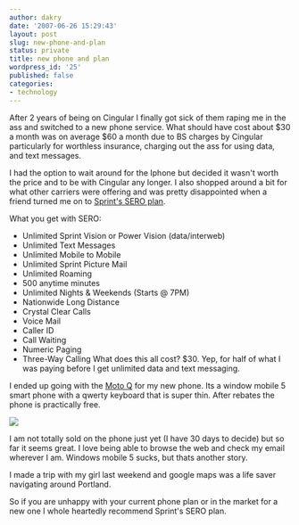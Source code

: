```yaml
---
author: dakry
date: '2007-06-26 15:29:43'
layout: post
slug: new-phone-and-plan
status: private
title: new phone and plan
wordpress_id: '25'
published: false
categories:
- technology
---
```


After 2 years of being on Cingular I finally got sick of them raping me in the
ass and switched to a new phone service. What should have cost about $30 a
month was on average $60 a month due to BS charges by Cingular particularly
for worthless insurance, charging out the ass for using data, and text
messages.

I had the option to wait around for the Iphone but decided it wasn't worth the
price and to be with Cingular any longer. I also shopped around a bit for what
other carriers were offering and was pretty disappointed when a friend turned
me on to [Sprint's SERO plan](http://www.fatwallet.com/t/18/680568/).

What you get with SERO:

  * Unlimited Sprint Vision or Power Vision (data/interweb)
  * Unlimited Text Messages
  * Unlimited Mobile to Mobile
  * Unlimited Sprint Picture Mail
  * Unlimited Roaming
  * 500 anytime minutes 
  * Unlimited Nights & Weekends (Starts @ 7PM)
  * Nationwide Long Distance
  * Crystal Clear Calls
  * Voice Mail
  * Caller ID
  * Call Waiting
  * Numeric Paging
  * Three-Way Calling
What does this all cost? $30. Yep, for half of what I was paying before I get
unlimited data and text messaging.

I ended up going with the [Moto
Q](http://direct.motorola.com/hellomoto/q/q-experience/q.html) for my new
phone. Its a window mobile 5 smart phone with a qwerty keyboard that is super
thin. After rebates the phone is practically free.

![](http://www.motorola.com/mot/image/13/13964_MotImage.jpg)

I am not totally sold on the phone just yet (I have 30 days to decide) but so
far it seems great. I love being able to browse the web and check my email
wherever I am. Windows mobile 5 sucks, but thats another story.

I made a trip with my girl last weekend and google maps was a life saver
navigating around Portland.

So if you are unhappy with your current phone plan or in the market for a new
one I whole heartedly recommend Sprint's SERO plan.

